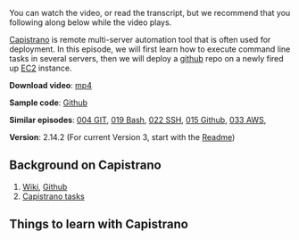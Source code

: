 You can watch the video, or read the transcript, but we recommend that you following along below while the video plays.

<!-- @asset, "contentType" : "outlearn/video", "provider": "youtube", "url": "https://www.youtube.com/watch?v=U4P0CH9v0rs" -->

[Capistrano](http://capistranorb.com/) is remote multi-server automation tool
that is often used for deployment. In this episode, we will first learn how to
execute command line tasks in several servers, then we will deploy a
[github](https://github.com/) repo on a newly fired up
[EC2](http://aws.amazon.com/ec2/) instance.

**Download video**: [mp4](http://video.build-podcast.com/035-capistrano.mp4)

**Sample code**: [Github](https://github.com/sayanee/build-podcast/tree/master/035-capistrano)

**Similar episodes**: [004 GIT](/git), [019 Bash](/bash/), [022 SSH](/ssh/), [015 Github](/github), [033 AWS](/aws),

**Version**: 2.14.2 (For current Version 3, start with the [Readme](https://github.com/capistrano/capistrano/blob/master/README.md))


## Background on Capistrano

  1. [Wiki](https://github.com/capistrano/capistrano/wiki), [Github](https://github.com/capistrano/capistrano)
  2. [Capistrano tasks](https://github.com/capistrano/capistrano/wiki/Capistrano-Tasks)

## Things to learn with Capistrano

